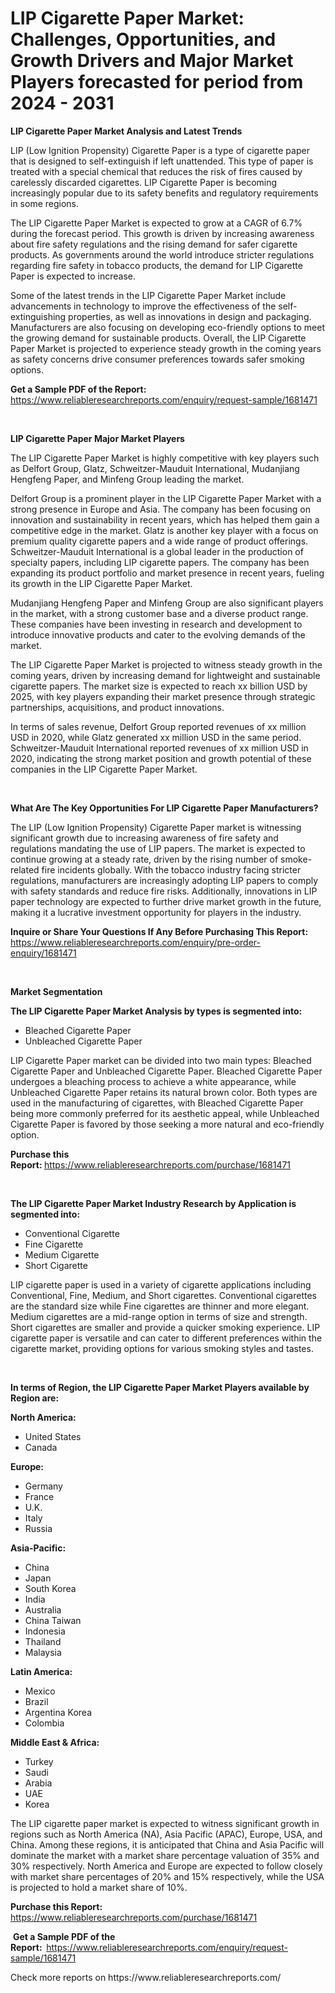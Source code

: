 <p><h1>LIP Cigarette Paper Market: Challenges, Opportunities, and Growth Drivers and Major Market Players forecasted for period from 2024 - 2031</h1></p><p><strong>LIP Cigarette Paper Market Analysis and Latest Trends</strong></p>
<p><p>LIP (Low Ignition Propensity) Cigarette Paper is a type of cigarette paper that is designed to self-extinguish if left unattended. This type of paper is treated with a special chemical that reduces the risk of fires caused by carelessly discarded cigarettes. LIP Cigarette Paper is becoming increasingly popular due to its safety benefits and regulatory requirements in some regions.</p><p>The LIP Cigarette Paper Market is expected to grow at a CAGR of 6.7% during the forecast period. This growth is driven by increasing awareness about fire safety regulations and the rising demand for safer cigarette products. As governments around the world introduce stricter regulations regarding fire safety in tobacco products, the demand for LIP Cigarette Paper is expected to increase.</p><p>Some of the latest trends in the LIP Cigarette Paper Market include advancements in technology to improve the effectiveness of the self-extinguishing properties, as well as innovations in design and packaging. Manufacturers are also focusing on developing eco-friendly options to meet the growing demand for sustainable products. Overall, the LIP Cigarette Paper Market is projected to experience steady growth in the coming years as safety concerns drive consumer preferences towards safer smoking options.</p></p>
<p><strong>Get a Sample PDF of the Report:&nbsp;</strong> <a href="https://www.reliableresearchreports.com/enquiry/request-sample/1681471">https://www.reliableresearchreports.com/enquiry/request-sample/1681471</a></p>
<p>&nbsp;</p>
<p><strong>LIP Cigarette Paper Major Market Players</strong></p>
<p><p>The LIP Cigarette Paper Market is highly competitive with key players such as Delfort Group, Glatz, Schweitzer-Mauduit International, Mudanjiang Hengfeng Paper, and Minfeng Group leading the market. </p><p>Delfort Group is a prominent player in the LIP Cigarette Paper Market with a strong presence in Europe and Asia. The company has been focusing on innovation and sustainability in recent years, which has helped them gain a competitive edge in the market. Glatz is another key player with a focus on premium quality cigarette papers and a wide range of product offerings. Schweitzer-Mauduit International is a global leader in the production of specialty papers, including LIP cigarette papers. The company has been expanding its product portfolio and market presence in recent years, fueling its growth in the LIP Cigarette Paper Market.</p><p>Mudanjiang Hengfeng Paper and Minfeng Group are also significant players in the market, with a strong customer base and a diverse product range. These companies have been investing in research and development to introduce innovative products and cater to the evolving demands of the market.</p><p>The LIP Cigarette Paper Market is projected to witness steady growth in the coming years, driven by increasing demand for lightweight and sustainable cigarette papers. The market size is expected to reach xx billion USD by 2025, with key players expanding their market presence through strategic partnerships, acquisitions, and product innovations.</p><p>In terms of sales revenue, Delfort Group reported revenues of xx million USD in 2020, while Glatz generated xx million USD in the same period. Schweitzer-Mauduit International reported revenues of xx million USD in 2020, indicating the strong market position and growth potential of these companies in the LIP Cigarette Paper Market.</p></p>
<p>&nbsp;</p>
<p><strong>What Are The Key Opportunities For LIP Cigarette Paper Manufacturers?</strong></p>
<p><p>The LIP (Low Ignition Propensity) Cigarette Paper market is witnessing significant growth due to increasing awareness of fire safety and regulations mandating the use of LIP papers. The market is expected to continue growing at a steady rate, driven by the rising number of smoke-related fire incidents globally. With the tobacco industry facing stricter regulations, manufacturers are increasingly adopting LIP papers to comply with safety standards and reduce fire risks. Additionally, innovations in LIP paper technology are expected to further drive market growth in the future, making it a lucrative investment opportunity for players in the industry.</p></p>
<p><strong>Inquire or Share Your Questions If Any Before Purchasing This Report:</strong> <a href="https://www.reliableresearchreports.com/enquiry/pre-order-enquiry/1681471">https://www.reliableresearchreports.com/enquiry/pre-order-enquiry/1681471</a></p>
<p>&nbsp;</p>
<p><strong>Market Segmentation</strong></p>
<p><strong>The LIP Cigarette Paper Market Analysis by types is segmented into:</strong></p>
<p><ul><li>Bleached Cigarette Paper</li><li>Unbleached Cigarette Paper</li></ul></p>
<p><p>LIP Cigarette Paper market can be divided into two main types: Bleached Cigarette Paper and Unbleached Cigarette Paper. Bleached Cigarette Paper undergoes a bleaching process to achieve a white appearance, while Unbleached Cigarette Paper retains its natural brown color. Both types are used in the manufacturing of cigarettes, with Bleached Cigarette Paper being more commonly preferred for its aesthetic appeal, while Unbleached Cigarette Paper is favored by those seeking a more natural and eco-friendly option.</p></p>
<p><strong>Purchase this Report:&nbsp;</strong><a href="https://www.reliableresearchreports.com/purchase/1681471">https://www.reliableresearchreports.com/purchase/1681471</a></p>
<p>&nbsp;</p>
<p><strong>The LIP Cigarette Paper Market Industry Research by Application is segmented into:</strong></p>
<p><ul><li>Conventional Cigarette</li><li>Fine Cigarette</li><li>Medium Cigarette</li><li>Short Cigarette</li></ul></p>
<p><p>LIP cigarette paper is used in a variety of cigarette applications including Conventional, Fine, Medium, and Short cigarettes. Conventional cigarettes are the standard size while Fine cigarettes are thinner and more elegant. Medium cigarettes are a mid-range option in terms of size and strength. Short cigarettes are smaller and provide a quicker smoking experience. LIP cigarette paper is versatile and can cater to different preferences within the cigarette market, providing options for various smoking styles and tastes.</p></p>
<p>&nbsp;</p>
<p><strong>In terms of Region, the LIP Cigarette Paper Market Players available by Region are:</strong></p>
<p>
    <p> <strong> North America: </strong>
        <ul>
            <li>United States</li>
            <li>Canada</li>
        </ul>
        </p> 
    <p> <strong> Europe: </strong>
        <ul>
            <li>Germany</li>
            <li>France</li>
            <li>U.K.</li>
            <li>Italy</li>
            <li>Russia</li>
        </ul>
        </p> 
    <p> <strong> Asia-Pacific: </strong>
        <ul>
            <li>China</li>
            <li>Japan</li>
            <li>South Korea</li>
            <li>India</li>
            <li>Australia</li>
            <li>China Taiwan</li>
            <li>Indonesia</li>
            <li>Thailand</li>
            <li>Malaysia</li>
        </ul>
        </p> 
    <p> <strong> Latin America: </strong>
        <ul>
            <li>Mexico</li>
            <li>Brazil</li>
            <li>Argentina Korea</li>
            <li>Colombia</li>
        </ul>
        </p> 
    <p> <strong> Middle East & Africa: </strong>
        <ul>
            <li>Turkey</li>
            <li>Saudi</li>
            <li>Arabia</li>
            <li>UAE</li>
            <li>Korea</li>
        </ul>
    </p>
    </p>
<p><p>The LIP cigarette paper market is expected to witness significant growth in regions such as North America (NA), Asia Pacific (APAC), Europe, USA, and China. Among these regions, it is anticipated that China and Asia Pacific will dominate the market with a market share percentage valuation of 35% and 30% respectively. North America and Europe are expected to follow closely with market share percentages of 20% and 15% respectively, while the USA is projected to hold a market share of 10%.</p></p>
<p><strong>Purchase this Report: </strong><a href="https://www.reliableresearchreports.com/purchase/1681471">https://www.reliableresearchreports.com/purchase/1681471</a></p>
<p>&nbsp;<strong>Get a Sample PDF of the Report:&nbsp;&nbsp;</strong><a href="https://www.reliableresearchreports.com/enquiry/request-sample/1681471">https://www.reliableresearchreports.com/enquiry/request-sample/1681471</a></p>
<p><strong></strong></p>
<p>Check more reports on https://www.reliableresearchreports.com/</p>